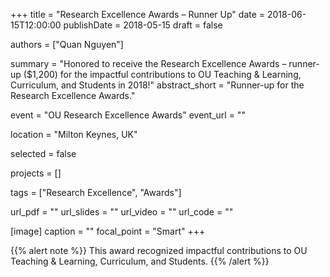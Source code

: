 +++
title = "Research Excellence Awards – Runner Up"
date = 2018-06-15T12:00:00
publishDate = 2018-05-15
draft = false

authors = ["Quan Nguyen"]

summary = "Honored to receive the Research Excellence Awards – runner-up ($1,200) for the impactful contributions to OU Teaching & Learning, Curriculum, and Students in 2018!"
abstract_short = "Runner-up for the Research Excellence Awards."

event = "OU Research Excellence Awards"
event_url = ""

location = "Milton Keynes, UK"

selected = false

projects = []

tags = ["Research Excellence", "Awards"]

url_pdf = ""
url_slides = ""
url_video = ""
url_code = ""

[image]
  caption = ""
  focal_point = "Smart"
+++

{{% alert note %}}
This award recognized impactful contributions to OU Teaching & Learning, Curriculum, and Students.
{{% /alert %}}
